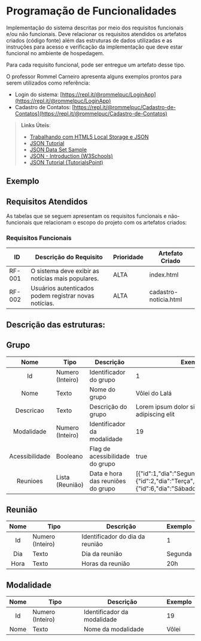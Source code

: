 # Programação de Funcionalidades

Implementação do sistema descritas por meio dos requisitos funcionais e/ou não funcionais. Deve relacionar os requisitos atendidos os artefatos criados (código fonte) além das estruturas de dados utilizadas e as instruções para acesso e verificação da implementação que deve estar funcional no ambiente de hospedagem.

Para cada requisito funcional, pode ser entregue um artefato desse tipo.

O professor Rommel Carneiro apresenta alguns exemplos prontos para serem utilizados como referência:
- Login do sistema: [https://repl.it/@rommelpuc/LoginApp](https://repl.it/@rommelpuc/LoginApp) 
- Cadastro de Contatos: [https://repl.it/@rommelpuc/Cadastro-de-Contatos](https://repl.it/@rommelpuc/Cadastro-de-Contatos)


> **Links Úteis**:
>
> - [Trabalhando com HTML5 Local Storage e JSON](https://www.devmedia.com.br/trabalhando-com-html5-local-storage-e-json/29045)
> - [JSON Tutorial](https://www.w3resource.com/JSON)
> - [JSON Data Set Sample](https://opensource.adobe.com/Spry/samples/data_region/JSONDataSetSample.html)
> - [JSON - Introduction (W3Schools)](https://www.w3schools.com/js/js_json_intro.asp)
> - [JSON Tutorial (TutorialsPoint)](https://www.tutorialspoint.com/json/index.htm)

## Exemplo

## Requisitos Atendidos

As tabelas que se seguem apresentam os requisitos funcionais e não-funcionais que relacionam o escopo do projeto com os artefatos criados:

### Requisitos Funcionais

|ID    | Descrição do Requisito | Prioridade | Artefato Criado |
|------|------------------------|------------|-----------------|
|RF-001| O sistema deve exibir as notícias mais populares. | ALTA | index.html |
|RF-002| Usuários autenticados podem registrar novas notícias. | ALTA | cadastro-noticia.html |

## Descrição das estruturas:

## Grupo
|  **Nome**      | **Tipo**          | **Descrição**                             | **Exemplo**                                    |
|:--------------:|-------------------|-------------------------------------------|------------------------------------------------|
| Id             | Numero (Inteiro)  | Identificador do grupo                    | 1                                              |
| Nome           | Texto             | Nome do grupo                             | Vôlei do Lalá                                  |
| Descricao      | Texto             | Descrição do grupo                        | Lorem ipsum dolor sit amet, consectetur adipiscing elit |
| Modalidade     | Numero (Inteiro)  | Identificador da modalidade               | 19                                             |
| Acessibilidade | Booleano          | Flag de acessibilidade do grupo           | true                                           |
| Reunioes       | Lista (Reunião)   | Data e hora das reuniões do grupo         |[{"id":1,"dia":"Segunda","hora":"20h"},{"id":2,"dia":"Terça","hora":"20h"},{"id":6,"dia":"Sábado","hora":"16:30h"}]|

## Reunião
|  **Nome**      | **Tipo**          | **Descrição**                             | **Exemplo**                                    |
|:--------------:|-------------------|-------------------------------------------|------------------------------------------------|
| Id             | Numero (Inteiro)  | Identificador do dia da reunião           | 1                                              |
| Dia            | Texto             | Dia da reunião                            | Segunda                                        |
| Hora           | Texto             | Horas da reunião                          | 20h                                            |

## Modalidade
|  **Nome**      | **Tipo**          | **Descrição**                             | **Exemplo**                                    |
|:--------------:|-------------------|-------------------------------------------|------------------------------------------------|
| Id             | Numero (Inteiro)  | Identificador da modalidade               | 19                                             |
| Nome           | Texto             | Nome da modalidade                        | Vôlei                                          |
